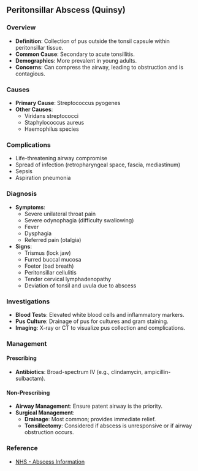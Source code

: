 ## Peritonsillar Abscess (Quinsy)

### Overview
- **Definition**: Collection of pus outside the tonsil capsule within peritonsillar tissue.
- **Common Cause**: Secondary to acute tonsillitis.
- **Demographics**: More prevalent in young adults.
- **Concerns**: Can compress the airway, leading to obstruction and is contagious.

### Causes
- **Primary Cause**: Streptococcus pyogenes
- **Other Causes**:
  - Viridans streptococci
  - Staphylococcus aureus
  - Haemophilus species

### Complications
- Life-threatening airway compromise
- Spread of infection (retropharyngeal space, fascia, mediastinum)
- Sepsis
- Aspiration pneumonia

### Diagnosis
- **Symptoms**:
  - Severe unilateral throat pain
  - Severe odynophagia (difficulty swallowing)
  - Fever
  - Dysphagia
  - Referred pain (otalgia)
- **Signs**:
  - Trismus (lock jaw)
  - Furred buccal mucosa
  - Foetor (bad breath)
  - Peritonsillar cellulitis
  - Tender cervical lymphadenopathy
  - Deviation of tonsil and uvula due to abscess

### Investigations
- **Blood Tests**: Elevated white blood cells and inflammatory markers.
- **Pus Culture**: Drainage of pus for cultures and gram staining.
- **Imaging**: X-ray or CT to visualize pus collection and complications.

### Management
#### Prescribing
- **Antibiotics**: Broad-spectrum IV (e.g., clindamycin, ampicillin-sulbactam).

#### Non-Prescribing
- **Airway Management**: Ensure patent airway is the priority.
- **Surgical Management**:
  - **Drainage**: Most common; provides immediate relief.
  - **Tonsillectomy**: Considered if abscess is unresponsive or if airway obstruction occurs.

### Reference
- [NHS - Abscess Information](https://www.nhs.uk/conditions/abscess/)